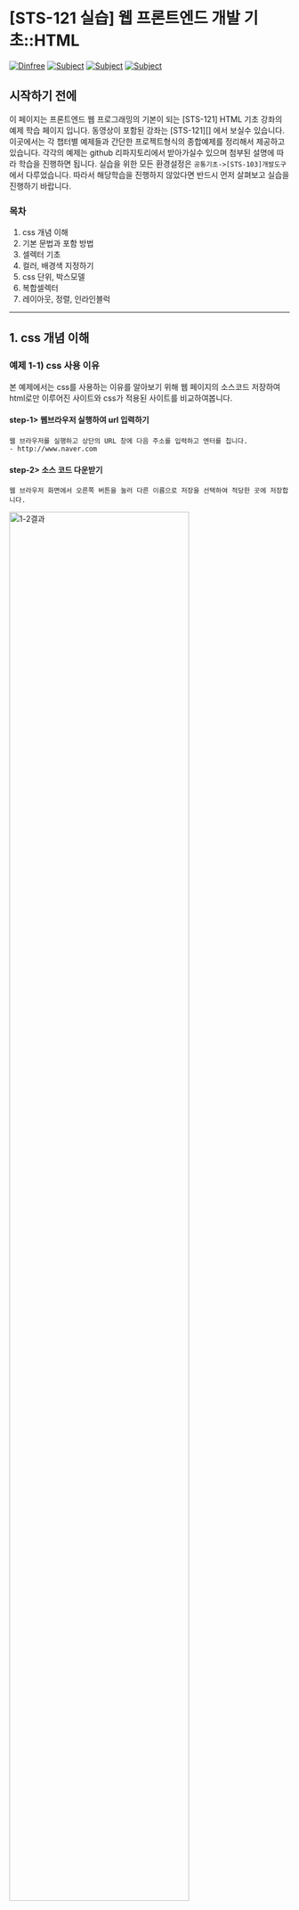 
# [STS-121 실습] 웹 프론트엔드 개발 기초::HTML

[![Dinfree][din-badge]][din-url]
[![Subject][html-badge]][din-url]
[![Subject][css-badge]][din-url]
[![Subject][js-badge]][din-url]

## 시작하기 전에
이 페이지는 프론트엔드 웹 프로그래밍의 기본이 되는 [STS-121] HTML 기초 강좌의 예제 학습 페이지 입니다. 동영상이 포함된 강좌는 [STS-121][] 에서 보실수 있습니다. 이곳에서는 각 챕터별 예제들과 간단한 프로젝트형식의 종합예제를 정리해서 제공하고 있습니다. 각각의 예제는 github 리파지토리에서 받아가실수 있으며 첨부된 설명에 따라 학습을 진행하면 됩니다. 실습을 위한 모든 환경설정은 `공통기초->[STS-103]개발도구` 에서 다루었습니다. 따라서 해당학습을 진행하지 않았다면 반드시 먼저 살펴보고 실습을 진행하기 바랍니다.

### 목차
1. css 개념 이해
2. 기본 문법과 포함 방법
3. 셀렉터 기초  
4. 컬러, 배경색 지정하기
5. css 단위, 박스모델
6. 복합셀렉터
7. 레이아웃, 정렬, 인라인블럭

--- 

## 1. css 개념 이해
### 예제 1-1) css 사용 이유
본 예제에서는 css를 사용하는 이유를 알아보기 위해 웹 페이지의 소스코드 저장하여 html로만 이루어진 사이트와 css가 적용된 사이트를 비교하여봅니다.

#### step-1> 웹브라우저 실행하여 url 입력하기
```
웹 브라우저를 실행하고 상단의 URL 창에 다음 주소를 입력하고 엔터를 칩니다.
- http://www.naver.com
```
#### step-2> 소스 코드 다운받기
```
웹 브라우저 화면에서 오른쪽 버튼을 눌러 다른 이름으로 저장을 선택하여 적당한 곳에 저장합니다.
```

<img alt="1-2결과" src="img/css_1-1.gif" width="80%">


#### step-3> 파일 열기
```
저장을 한 폴더에 가서 확인을 해보면 NAVER_files과 NAVER.html 두 개의 파일이 저장되어 있습니다. 
이 중 NAVER_files을 삭제한 뒤, NAVER.html 파일을 실행시킵니다.
```

#### step-4> 결과 확인
html로만 이루어진 NAVER화면과 CSS가 적용되어 있던 기존 NAVER화면을 비교해봅시다.

<img alt="1-1결과" src="img/css_1-2.gif" width="80%">

## 2. 기본 문법과 포함 방법
### 예제 2-1) css 기본 문법
본 예제에서는 css의 기본적인 문법을 알아보고, html 파일에 적용시켜 스타일을 변경해봅니다.

#### step-1> 예제 파일 생성 (css_2-1.html)
앞서 진행하였던 html 예제들 중, 2-1.html 파일을 복사하여 css_2-1.html 파일을 생성합니다.

#### step-2> css 소스 코드 작성
다음과 같이 css 코드를 작성합니다. css를 html파일 안에 포함시키기 위해 `<head>`태그 안에 `<style>`태그를 넣어주고 그 안에 아래와 같이 코드를 작성하여 `<h2>`태그의 색깔을 파랑색으로 변경해봅니다. blue가 아닌, 원하는 다른 색으로 넣어주어도 무방합니다.

```html
<head>
    <style>
        h2 {color: blue;}
    </style>
</head>
```


#### step-3> 실행결과 확인
브라우저에서 실행결과를 확인 합니다.

<img alt="1-1결과" src="img/css_1-3.png" width="80%">


### 예제 2-2) css 포함 방법
본 예제에서는 css를 포함하는 3가지 방법에대해 알아봅니다.

#### step-1> 소스 코드 작성 (css_2-2.html)
css_2-2.html 파일을 생성하고 다음과 같이 소스코드를 작성하여 스타일을 적용 할 문서를 생성합니다.

```html
<!doctype html>
<html>
    <head>
        <title>css_2-2.html</title>
    </head>
    <body>
        <h2>Inline stylesheet</h2>
        <hr>
        <h2>Embedded stylesheet</h2>
        <hr>
        <h2>External stylesheet</h2>                                 
    </body>
</html>
```

#### step-2> 인라인 스타일
인라인 스타일 방식으로 css를 적용시키기위해, 위에서 작성한 css_2-2.html의 코드를 아래처럼 수정합니다.

```html
<h2 style="color: fuchsia">Inline stylesheet</h2>
```


#### step-3> 실행결과 확인
브라우저에서 실행결과를 확인 합니다. 

<img alt="1-1결과" src="img/css_1-4.png" width="80%">


#### step-4> 내부 스타일시트
내부 스타일시트 방식으로 css를 적용시키기위해 css_2-2.html의 코드를 아래처럼 수정합니다.

```html
<head>
    <style>
        h2 {
            color: darkorange;
        }
    </style>
</head>
```


#### step-5> 실행결과 확인
브라우저에서 실행결과를 확인 합니다. 

<img alt="1-1결과" src="img/css_1-5.png" width="80%">

#### step-6> css 코드 작성 (css_2-2.css)
외부 스타일시트 방식으로 포함을 시킬 css파일을 만들기위해, css_2-2.css파일을 생성하고 다음과 같이 코드를 작성합니다.

```css
h2 {
    color: red;
}
```

#### step-7> 외부 스타일시트
css_2-2.css파일을 외부 스타일시트 방식으로 html 파일에 포함시키기 위해 css_2-2.html의 코드를 아래처럼 수정합니다.

```html
<head>
    <style>
        h2 {
            color: darkorange;
        }
    </style> 
    <link rel="stylesheet" type="text/css" href="css_2-2.css">
</head>
```
#### step-8> 실행결과 확인
브라우저에서 실행결과를 확인 합니다. 

<img alt="1-1결과" src="img/css_1-6.png" width="80%">



[din-badge]:https://img.shields.io/badge/dinfree-edu-orange.svg
[din-url]:https://github.com/dinfree
[css-badge]:https://img.shields.io/badge/frontend-css-ff69b4.svg
[html-badge]:https://img.shields.io/badge/frontend-html-brightgreen.svg
[js-badge]:https://img.shields.io/badge/frontend-javascript-red.svg
